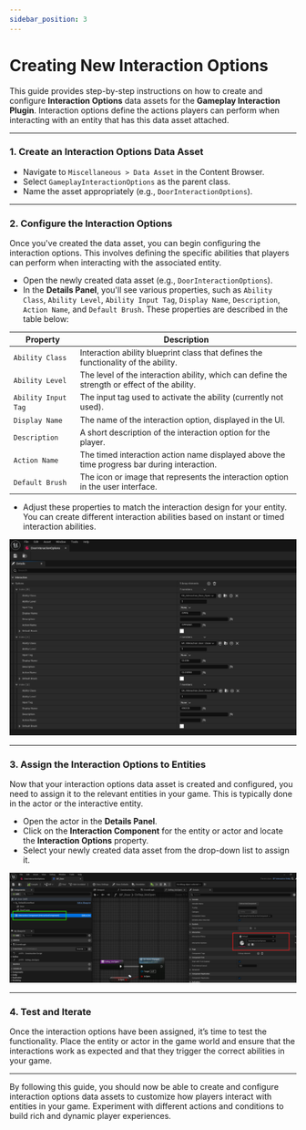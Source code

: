 ```yaml
---
sidebar_position: 3
---
```


# Creating New Interaction Options

This guide provides step-by-step instructions on how to create and configure **Interaction Options** data assets for the **Gameplay Interaction Plugin**. Interaction options define the actions players can perform when interacting with an entity that has this data asset attached.

---

### 1. **Create an Interaction Options Data Asset**

- Navigate to `Miscellaneous > Data Asset` in the Content Browser.
- Select `GameplayInteractionOptions` as the parent class.
- Name the asset appropriately (e.g., `DoorInteractionOptions`).

---

### 2. **Configure the Interaction Options**

Once you've created the data asset, you can begin configuring the interaction options. 
This involves defining the specific abilities that players can perform when interacting with the associated entity.

- Open the newly created data asset (e.g., `DoorInteractionOptions`).
- In the **Details Panel**, you'll see various properties, such as `Ability Class`, `Ability Level`, `Ability Input Tag`, `Display Name`, `Description`, `Action Name`, and `Default Brush`. These properties are described in the table below:

| **Property**            | **Description**                                                                 |
|-------------------------|---------------------------------------------------------------------------------|
| `Ability Class`         | Interaction ability blueprint class that defines the functionality of the ability. |
| `Ability Level`         | The level of the interaction ability, which can define the strength or effect of the ability. |
| `Ability Input Tag`     | The input tag used to activate the ability (currently not used).                |
| `Display Name`          | The name of the interaction option, displayed in the UI.                        |
| `Description`           | A short description of the interaction option for the player.                   |
| `Action Name`           | The timed interaction action name displayed above the time progress bar during interaction. |
| `Default Brush`         | The icon or image that represents the interaction option in the user interface. |

- Adjust these properties to match the interaction design for your entity. You can create different interaction abilities based on instant or timed interaction abilities.

![Image](./images/gi_create_new_options.png)

---

### 3. **Assign the Interaction Options to Entities**

Now that your interaction options data asset is created and configured, you need to assign it to the relevant entities in your game. This is typically done in the actor or the interactive entity.

- Open the actor in the **Details Panel**.
- Click on the **Interaction Component** for the entity or actor and locate the **Interaction Options** property.
- Select your newly created data asset from the drop-down list to assign it.

![Image](./images/gi_create_new_options_entity.png)

---

### 4. **Test and Iterate**

Once the interaction options have been assigned, it’s time to test the functionality. 
Place the entity or actor in the game world and ensure that the interactions work as expected and that they trigger the correct abilities in your game.

---

By following this guide, you should now be able to create and configure interaction options data assets to customize how players interact with entities in your game. Experiment with different actions and conditions to build rich and dynamic player experiences.
